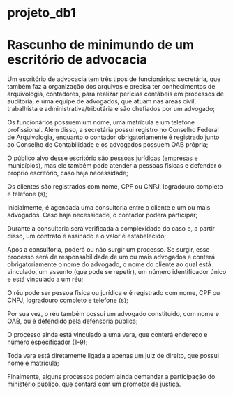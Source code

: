 # projeto_db1

# Rascunho de minimundo de um escritório de advocacia

Um escritório de advocacia tem três tipos de funcionários: secretária, que também faz a organização dos arquivos e precisa ter conhecimentos de arquivologia, contadores, para realizar perícias contábeis em processos de auditoria, e uma equipe de advogados, que atuam nas áreas civil, trabalhista e administrativa/tributária e são chefiados por um advogado;

Os funcionários possuem um nome, uma matrícula e um telefone profissional. Além disso, a secretária possui registro no Conselho Federal de Arquivologia, enquanto o contador obrigatoriamente é registrado junto ao Conselho de Contabilidade e os advogados possuem OAB própria;

O público alvo desse escritório são pessoas jurídicas (empresas e municípios), mas ele também pode atender a pessoas físicas e defender o próprio escritório, caso haja necessidade;

Os clientes são registrados com nome, CPF ou CNPJ, logradouro completo e telefone (s);

Inicialmente, é agendada uma consultoria entre o cliente e um ou mais advogados. Caso haja necessidade, o contador poderá participar;

Durante a consultoria será verificada a complexidade do caso e, a partir disso, um contrato é assinado e o valor é estabelecido;

Após a consultoria, poderá ou não surgir um processo. Se surgir, esse processo será de responsabilidade de um ou mais advogados e conterá obrigatoriamente o nome do advogado, o nome do cliente ao qual está vinculado, um assunto (que pode se repetir), um número identificador único e está vinculado a um réu;

O réu pode ser pessoa física ou jurídica e é registrado com nome, CPF ou CNPJ, logradouro completo e telefone (s);

Por sua vez, o réu também possui um advogado constituído, com nome e OAB, ou é defendido pela defensoria pública;

O processo ainda está vinculado a uma vara, que conterá endereço e número especificador (1-9);

Toda vara está diretamente ligada a apenas um juiz de direito, que possui nome e matrícula;

Finalmente, alguns processos podem ainda demandar a participação do ministério público, que contará com um promotor de justiça.
